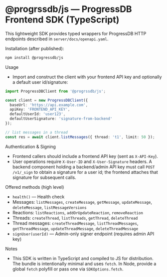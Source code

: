 # @progrssdb/js — ProgressDB Frontend SDK (TypeScript)

This lightweight SDK provides typed wrappers for ProgressDB HTTP endpoints described in `server/docs/openapi.yaml`.

Installation (after published):
```bash
npm install @progressdb/js
```
Usage

- Import and construct the client with your frontend API key and optionally a default user id/signature:

```ts
import ProgressDBClient from '@progrssdb/js';

const client = new ProgressDBClient({
  baseUrl: 'https://api.example.com',
  apiKey: 'FRONTEND_API_KEY',
  defaultUserId: 'user123',
  defaultUserSignature: 'signature-from-backend'
});

// list messages in a thread
const res = await client.listMessages({ thread: 't1', limit: 50 });
```

Authentication & Signing

- Frontend callers should include a frontend API key (sent as `X-API-Key`).
- User operations require `X-User-ID` and `X-User-Signature` headers. A backend component holding a backend/admin API key must call `POST /v1/_sign` to obtain a signature for a user id; the frontend attaches that signature for subsequent calls.

Offered methods (high level)

- `health()` — Health check
- Messages: `listMessages`, `createMessage`, `getMessage`, `updateMessage`, `deleteMessage`, `listMessageVersions`
- Reactions: `listReactions`, `addOrUpdateReaction`, `removeReaction`
- Threads: `createThread`, `listThreads`, `getThread`, `deleteThread`
- Thread messages: `createThreadMessage`, `listThreadMessages`, `getThreadMessage`, `updateThreadMessage`, `deleteThreadMessage`
- `signUser(userId)` — Admin-only signer endpoint (requires admin API key)

Notes

- This SDK is written in TypeScript and compiled to JS for distribution. The bundle is intentionally minimal and uses `fetch`. In Node, provide a global `fetch` polyfill or pass one via `SDKOptions.fetch`.

